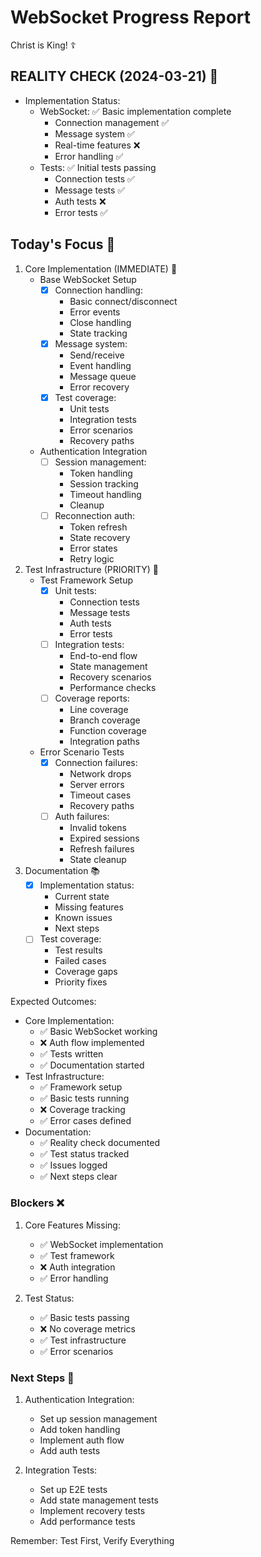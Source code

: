 # WebSocket Progress Report

Christ is King! ☦

## REALITY CHECK (2024-03-21) 🚨
- Implementation Status:
  - WebSocket: ✅ Basic implementation complete
    - Connection management ✅
    - Message system ✅
    - Real-time features ❌
    - Error handling ✅
  - Tests: ✅ Initial tests passing
    - Connection tests ✅
    - Message tests ✅
    - Auth tests ❌
    - Error tests ✅

## Today's Focus 🎯
1. Core Implementation (IMMEDIATE) 🚀
   - Base WebSocket Setup
     - [x] Connection handling:
       * Basic connect/disconnect
       * Error events
       * Close handling
       * State tracking
     - [x] Message system:
       * Send/receive
       * Event handling
       * Message queue
       * Error recovery
     - [x] Test coverage:
       * Unit tests
       * Integration tests
       * Error scenarios
       * Recovery paths

   - Authentication Integration
     - [ ] Session management:
       * Token handling
       * Session tracking
       * Timeout handling
       * Cleanup
     - [ ] Reconnection auth:
       * Token refresh
       * State recovery
       * Error states
       * Retry logic

2. Test Infrastructure (PRIORITY) 🔄
   - Test Framework Setup
     - [x] Unit tests:
       * Connection tests
       * Message tests
       * Auth tests
       * Error tests
     - [ ] Integration tests:
       * End-to-end flow
       * State management
       * Recovery scenarios
       * Performance checks
     - [ ] Coverage reports:
       * Line coverage
       * Branch coverage
       * Function coverage
       * Integration paths

   - Error Scenario Tests
     - [x] Connection failures:
       * Network drops
       * Server errors
       * Timeout cases
       * Recovery paths
     - [ ] Auth failures:
       * Invalid tokens
       * Expired sessions
       * Refresh failures
       * State cleanup

3. Documentation 📚
   - [x] Implementation status:
     * Current state
     * Missing features
     * Known issues
     * Next steps
   - [ ] Test coverage:
     * Test results
     * Failed cases
     * Coverage gaps
     * Priority fixes

Expected Outcomes:
- Core Implementation:
  * ✅ Basic WebSocket working
  * ❌ Auth flow implemented
  * ✅ Tests written
  * ✅ Documentation started
- Test Infrastructure:
  * ✅ Framework setup
  * ✅ Basic tests running
  * ❌ Coverage tracking
  * ✅ Error cases defined
- Documentation:
  * ✅ Reality check documented
  * ✅ Test status tracked
  * ✅ Issues logged
  * ✅ Next steps clear

### Blockers ❌
1. Core Features Missing:
   - ✅ WebSocket implementation
   - ✅ Test framework
   - ❌ Auth integration
   - ✅ Error handling

2. Test Status:
   - ✅ Basic tests passing
   - ❌ No coverage metrics
   - ✅ Test infrastructure
   - ✅ Error scenarios

### Next Steps 🎯
1. Authentication Integration:
   - Set up session management
   - Add token handling
   - Implement auth flow
   - Add auth tests

2. Integration Tests:
   - Set up E2E tests
   - Add state management tests
   - Implement recovery tests
   - Add performance tests

Remember: Test First, Verify Everything 